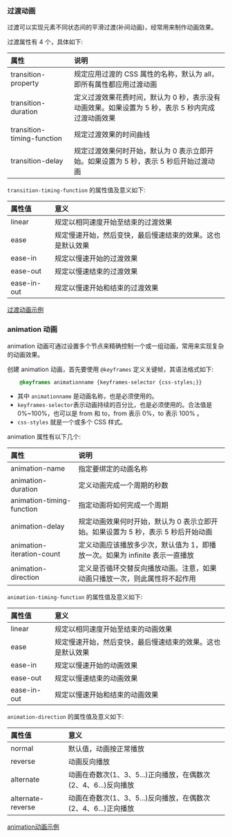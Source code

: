 
### 过渡动画

过渡可以实现元素不同状态间的平滑过渡(补间动画)，经常用来制作动画效果。

过渡属性有 4 个，具体如下:

| 属性 | 说明 |
|:----|:------|
| transition-property | 规定应用过渡的 CSS 属性的名称，默认为 all，即所有属性都应用过渡动画 |
| transition-duration | 定义过渡效果花费时间，默认为 0 秒，表示没有动画效果。如果设置为 5 秒，表示 5 秒内完成过渡动画效果 |
| transition-timing-function | 规定过渡效果的时间曲线 |
| transition-delay | 规定过渡效果何时开始，默认为 0 表示立即开始。如果设置为 5 秒，表示 5 秒后开始过渡动画 |

`transition-timing-function` 的属性值及意义如下:

| 属性值     | 意义 |
|:----------|:-----|
| linear    | 规定以相同速度开始至结束的过渡效果 |
| ease      | 规定慢速开始，然后变快，最后慢速结束的效果。这也是默认效果 |
| ease-in   | 规定以慢速开始的过渡效果 |
| ease-out  | 规定以慢速结束的过渡效果 |
| ease-in-out | 规定以慢速开始和结束的过渡效果 |

[过渡动画示例](t/03_transition.html)


### animation 动画

animation 动画可通过设置多个节点来精确控制一个或一组动画，常用来实现复杂的动画效果。

创建 animation 动画，首先要使用 `@keyframes` 定义关键帧，其语法格式如下:
```css
    @keyframes animationname {keyframes-selector {css-styles;}}
```
* 其中 `animationname` 是动画名称，也是必须使用的。
* `keyframes-selector`表示动画持续的百分比，也是必须使用的。合法值是 0%~100%，也可以是 from 和 to，from 表示 0%，to 表示 100% 。
* `css-styles` 就是一个或多个 CSS 样式。

animation 属性有以下几个:

| 属性 | 说明 |
|:----|:------|
| animation-name | 指定要绑定的动画名称 |
| animation-duration | 定义动画完成一个周期的秒数 |
| animation-timing-function | 指定动画将如何完成一个周期 |
| animation-delay | 规定动画效果何时开始，默认为 0 表示立即开始。如果设置为 5 秒，表示 5 秒后开始动画 |
| animation-iteration-count | 定义动画应该播放多少次，默认值为 1，即播放一次。如果为 infinite 表示一直播放 |
| animation-direction | 定义是否循环交替反向播放动画。注意，如果动画只播放一次，则此属性将不起作用 |

`animation-timing-function` 的属性值及意义如下:

| 属性值     | 意义 |
|:----------|:-----|
| linear    | 规定以相同速度开始至结束的动画效果 |
| ease      | 规定慢速开始，然后变快，最后慢速结束的效果。这也是默认效果 |
| ease-in   | 规定以慢速开始的动画效果 |
| ease-out  | 规定以慢速结束的动画效果 |
| ease-in-out | 规定以慢速开始和结束的动画效果 |

`animation-direction` 的属性值及意义如下:

| 属性值     | 意义 |
|:----------|:-----|
| normal    | 默认值，动画按正常播放 |
| reverse   | 动画反向播放 |
| alternate | 动画在奇数次(1、3、5...)正向播放，在偶数次(2、4、6...)反向播放 |
| alternate-reverse | 动画在奇数次(1、3、5...)反向播放，在偶数次(2、4、6...)正向播放 |

[animation动画示例](t/03_animation.html)
